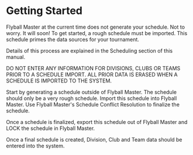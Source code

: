 # Getting Started
Flyball Master at the current time does not generate your schedule. Not to worry. It will soon! To get started, a rough schedule must be imported. This schedule primes the data sources for your tournament.

Details of this process are explained in the Scheduling section of this manual.

DO NOT ENTER ANY INFORMATION FOR DIVISIONS, CLUBS OR TEAMS PRIOR TO A SCHEDULE IMPORT. ALL PRIOR DATA IS ERASED WHEN A SCHEDULE IS IMPORTED TO THE SYSTEM.

Start by generating a schedule outside of Flyball Master. The schedule should only be a very rough schedule. Import this schedule into Flyball Master. Use Flyball Master's Schedule Conflict Resolution to finalize the schedule.

Once a schedule is finalized, export this schedule out of Flyball Master and LOCK the schedule in Flyball Master.

Once a final schedule is created, Division, Club and Team data should be entered into the system.



